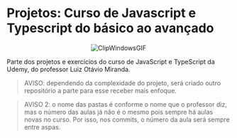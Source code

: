 # Projetos: Curso de Javascript e Typescript do básico ao avançado
<div align='center'>

![ClipWindowsGIF](https://user-images.githubusercontent.com/85965282/184449645-994fa676-a15b-4ff0-9cf9-3de98c8dadc3.gif)

</div>
Parte dos projetos e exercícios do curso de JavaScript e TypeScript da Udemy, do professor Luiz Otávio Miranda.

> AVISO: dependendo da complexidade do projeto, será criado outro repositório a parte para esse receber mais enfoque.

> AVISO 2: o nome das pastas é conforme o nome que o professor diz, mas o número das aulas já não é o mesmo pois sempre há aulas novas no curso. Por isso, nos commits, o número da aula será sempre entre aspas.
